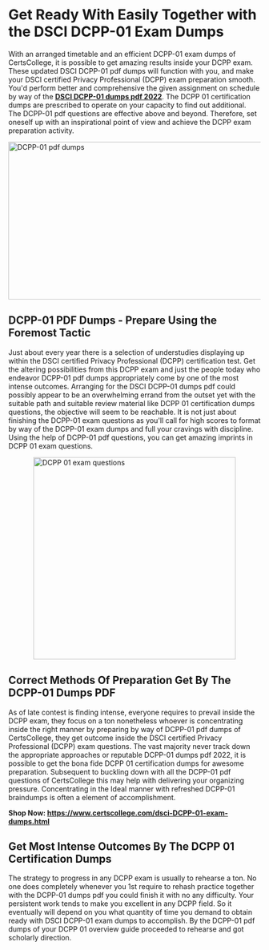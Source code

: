 <h1><strong>Get Ready With Easily Together with the DSCI DCPP-01 Exam Dumps&nbsp;</strong></h1>
<p><span style="font-weight: 400;">With an arranged timetable and an efficient  DCPP-01 exam dumps of CertsCollege, it is possible to get amazing results inside your DCPP exam. These updated DSCI DCPP-01 pdf dumps will function with you, and make your DSCI certified Privacy Professional (DCPP) exam preparation smooth. You'd perform better and comprehensive the given assignment on schedule by way of the <strong><a href="https://www.certscollege.com/dsci-DCPP-01-exam-dumps.html">DSCI DCPP-01 dumps pdf 2022</a></strong>. The DCPP 01 certification dumps are prescribed to operate on your capacity to find out additional. The  DCPP-01 pdf questions are effective above and beyond. Therefore, set oneself up with an inspirational point of view and achieve the DCPP exam preparation activity.&nbsp;</span></p>
<p><span style="font-weight: 400;"><img style="display: block; margin-left: auto; margin-right: auto;" src="https://i.ibb.co/CPDK3ps/Yellow-and-Blue-Initiative-Blog-Banner.png" alt="DCPP-01 pdf dumps" width="559" height="315" /></span></p>
<h2><strong>DCPP-01 PDF Dumps - Prepare Using the Foremost Tactic</strong></h2>
<p><span style="font-weight: 400;">Just about every year there is a selection of understudies displaying up within the DSCI certified Privacy Professional (DCPP) certification test. Get the altering possibilities from this DCPP exam and just the people today who endeavor DCPP-01 pdf dumps appropriately come by one of the most intense outcomes. Arranging for the DSCI DCPP-01 dumps pdf could possibly appear to be an overwhelming errand from the outset yet with the suitable path and suitable review material like DCPP 01 certification dumps questions, the objective will seem to be reachable. It is not just about finishing the DCPP-01 exam questions as you'll call for high scores to format by way of the DCPP-01 exam dumps and full your cravings with discipline. Using the help of DCPP-01 pdf questions, you can get amazing imprints in DCPP 01 exam questions.</span></p>
<p><span style="font-weight: 400;"><a href="https://tinyurl.com/y7zykbo7"><img style="display: block; margin-left: auto; margin-right: auto;" src="https://i.ibb.co/9tMrhdY/Teacher-Appreciation-Invitation.png" alt="DCPP 01 exam questions " width="404" height="404" /></a></span></p>
<h2><strong>Correct Methods Of Preparation Get By The DCPP-01 Dumps PDF</strong></h2>
<p><span style="font-weight: 400;">As of late contest is finding intense, everyone requires to prevail inside the DCPP exam, they focus on a ton nonetheless whoever is concentrating inside the right manner by preparing by way of DCPP-01 pdf dumps of CertsCollege, they get outcome inside the DSCI certified Privacy Professional (DCPP) exam questions. The vast majority never track down the appropriate approaches or reputable DCPP-01 dumps pdf 2022, it is possible to get the bona fide DCPP 01 certification dumps for awesome preparation. Subsequent to buckling down with all the  DCPP-01 pdf questions of CertsCollege this may help with delivering your organizing pressure. Concentrating in the Ideal manner with refreshed DCPP-01 braindumps is often a element of accomplishment.</span></p>
<p><span style="font-weight: 400;"><strong>Shop Now: <a href="https://www.certscollege.com/dsci-DCPP-01-exam-dumps.html">https://www.certscollege.com/dsci-DCPP-01-exam-dumps.html</a></strong></span></p>
<h2><strong>Get Most Intense Outcomes By The DCPP 01 Certification Dumps</strong></h2>
<p><span style="font-weight: 400;">The strategy to progress in any DCPP exam is usually to rehearse a ton. No one does completely whenever you 1st require to rehash practice together with the DCPP-01 dumps pdf you could finish it with no any difficulty. Your persistent work tends to make you excellent in any DCPP field. So it eventually will depend on you what quantity of time you demand to obtain ready with DSCI DCPP-01 exam dumps to accomplish. By the DCPP-01 pdf dumps of your DCPP 01 overview guide proceeded to rehearse and got scholarly direction.</span></p>
